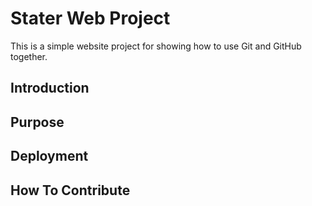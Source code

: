 # Stater Web Project

This is a simple website project for showing how to use Git and GitHub together.

## Introduction

## Purpose

## Deployment

## How To Contribute

